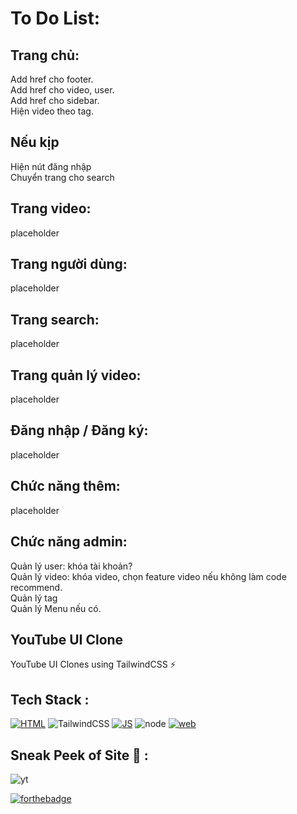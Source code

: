 # To Do List:
## Trang chủ:
Add href cho footer.<br>
Add href cho video, user.<br>
Add href cho sidebar.<br>
Hiện video theo tag.<br>
## Nếu kịp
Hiện nút đăng nhập<br>
Chuyển trang cho search<br>
## Trang video:
placeholder<br>
## Trang người dùng:
placeholder<br>
## Trang search:
placeholder<br>
## Trang quản lý video:
placeholder<br>
## Đăng nhập / Đăng ký:
placeholder<br>
## Chức năng thêm:
placeholder<br>
## Chức năng admin:<br>
Quản lý user: khóa tài khoản?<br>
Quản lý video: khóa video, chọn feature video nếu không làm code recommend.<br>
Quản lý tag<br>
Quản lý Menu nếu có.<br>

## YouTube UI Clone
YouTube UI Clones using TailwindCSS ⚡

## Tech Stack :
[![HTML](https://img.shields.io/badge/html5%20-%23E34F26.svg?&style=for-the-badge&logo=html5&logoColor=white)](https://github.com/jigar-sable/Web-UI-Clones/search?l=html)
![TailwindCSS](https://img.shields.io/badge/Tailwind_CSS-38B2AC?style=for-the-badge&logo=tailwind-css&logoColor=white)
[![JS](https://img.shields.io/badge/javascript%20-%23323330.svg?&style=for-the-badge&logo=javascript&logoColor=%23F7DF1E)](https://github.com/jigar-sable/Web-UI-Clones/search?l=javascript)
![node](https://img.shields.io/badge/Node.js-43853D?style=for-the-badge&logo=node.js&logoColor=white)
[![web](https://img.shields.io/badge/Netlify-00C7B7?style=for-the-badge&logo=netlify&logoColor=white)](https://youtubewebui.netlify.app)

## Sneak Peek of Site 🙈 :
![yt](https://user-images.githubusercontent.com/64949957/130904281-073b7a9b-2a88-4e29-a5d2-551f97465f33.PNG)


[![forthebadge](https://forthebadge.com/images/badges/built-with-love.svg)](https://forthebadge.com)